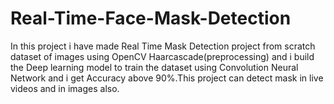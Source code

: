# Real-Time-Face-Mask-Detection
In this project i have made Real Time Mask Detection project from scratch dataset of images using OpenCV Haarcascade(preprocessing) and i build the Deep learning model to train the dataset using Convolution Neural Network and i get Accuracy above 90%.This project can detect mask in live videos and in images also.

